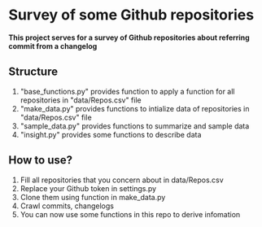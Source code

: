 # Survey of some Github repositories

**This project serves for a survey of Github repositories about referring commit from a changelog**

## Structure

1. "base_functions.py" provides function to apply a function for all repositories in "data/Repos.csv" file
2. "make_data.py" provides functions to intialize data of repositories in "data/Repos.csv" file
3. "sample_data.py" provides functions to summarize and sample data 
4. "insight.py" provides some functions to describe data

## How to use?

1. Fill all repositories that you concern about in data/Repos.csv
2. Replace your Github token in settings.py
3. Clone them using function in make_data.py
4. Crawl commits, changelogs
5. You can now use some functions in this repo to derive infomation 


